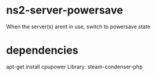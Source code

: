# ns2-server-powersave
When the server(s) arent in use, switch to powersave state

# dependencies
apt-get install cpupower
Library: steam-condenser-php
